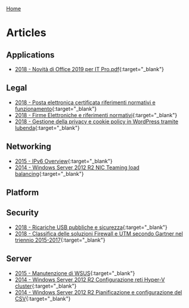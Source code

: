 [Home](/)
# Articles

## Applications
* [2018 - Novità di Office 2019 per IT Pro.pdf](applications/2018-01/Novità%20di%20Office%202019%20per%20IT%20Pro.pdf){:target="_blank"}

## Legal
* [2018 - Posta elettronica certificata riferimenti normativi e funzionamento](legal/2018-03/Posta%20elettronica%20certificata%20riferimenti%20normativi%20e%20funzionamento.pdf){:target="_blank"}
* [2018 - Firme Elettroniche e riferimenti normativi](legal/2018-02/Firme%20Elettroniche%20e%20riferimenti%20normativi.pdf){:target="_blank"}
* [2018 - Gestione della privacy e cookie policy in WordPress tramite Iubenda](legal/2018-01/Gestione%20della%20privacy%20e%20cookie%20policy%20in%20WordPress%20tramite%20Iubenda.pdf){:target="_blank"}

## Networking
* [2015 - IPv6 Overview](networking/2015%20-%20IPv6%20Overview.pdf){:target="_blank"}
* [2014 - Windows Server 2012 R2 NIC Teaming load balancing](networking/2014%20-%20WS2012R2%20NIC%20Teaming%20load%20balancing.pdf){:target="_blank"}

## Platform

## Security
* [2018 - Ricariche USB pubbliche e sicurezza](security/2018-02/Ricariche%20USB%20pubbliche%20e%20sicurezza.pdf){:target="_blank"}
* [2018 - Classifica delle soluzioni Firewall e UTM secondo Gartner nel triennio 2015-2017](security/2018-01/Classifica%20delle%20soluzioni%20Firewall%20e%20UTM%20secondo%20Gartner%20nel%20triennio%202015-2017.pdf){:target="_blank"}

## Server
* [2015 - Manutenzione di WSUS](server/2015%20-%20Manutenzione%20WSUS.pdf){:target="_blank"}
* [2014 - Windows Server 2012 R2 Configurazione reti Hyper-V cluster](server/2014%20-%20WS2012R2%20Configurazione%20reti%20Hyper-V%20cluster.pdf){:target="_blank"}
* [2014 - Windows Server 2012 R2 Pianificazione e configurazione del CSV](server/2014%20-%20WS2012R2%20Pianificazione%20e%20configurazione%20del%20CSV.pdf){:target="_blank"}
